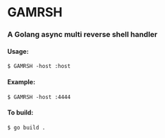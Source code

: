 # GAMRSH
### A Golang async multi reverse shell handler


#### Usage: 

  `$ GAMRSH -host :host`

#### Example:
  `$ GAMRSH -host :4444`
  
#### To build:
 `$ go build .`
